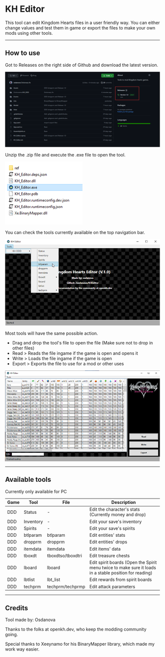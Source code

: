 # KH Editor

This tool can edit Kingdom Hearts files in a user friendly way. You can either change values and test them in game or export the files to make your own mods using other tools.

---

## How to use

Got to Releases on the right side of Github and download the latest version.

![](KhEditor_ReadMe_Releases.png)

Unzip the .zip file and execute the .exe file to open the tool.

![](KhEditor_ReadMe_Exe.png)

You can check the tools currently available on the top navigation bar.

![](KhEditor_ReadMe_TopNav.png)

Most tools will have the same possible action.

* Drag and drop the tool's file to open the file (Make sure not to drop in other files)
* Read > Reads the file ingame if the game is open and opens it
* Write > Loads the file ingame if the game is open
* Export > Exports the file to use for a mod or other uses

![](KhEditor_ReadMe_Tool.png)

---

## Available tools

Currently only available for PC

| Game | Tool      | File              | Description                                                                                            |
| ---- | --------- | ----------------- | ------------------------------------------------------------------------------------------------------ |
| DDD  | Status    | -                 | Edit the character's stats (Currently money and drop)                                                  |
| DDD  | Inventory | -                 | Edit your save's inventory                                                                             |
| DDD  | Spirits   | -                 | Edit your save's spirits                                                                               |
| DDD  | btlparam  | btlparam          | Edit entities' stats                                                                                   |
| DDD  | dropprm   | dropprm           | Edit entities' drops                                                                                   |
| DDD  | itemdata  | itemdata          | Edit items' data                                                                                       |
| DDD  | tboxdt    | tboxdtso/tboxdtri | Edit treasure chests                                                                                   |
| DDD  | lboard    | lboard            | Edit spirit boards (Open the Spirit menu twice to make sure it loads in a stable position for reading) |
| DDD  | lbtlist   | lbt_list          | Edit rewards from spirit boards                                                                        |
| DDD  | techprm   | techprm/techprmp  | Edit attack parameters                                                                                 |

---

## Credits

Tool made by: Osdanova

Thanks to the folks at openkh.dev, who keep the modding community going.

Special thanks to Xeeynamo for his BinaryMapper library, which made my work way easier.
